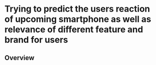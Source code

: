 # Trying to predict the users reaction of upcoming smartphone as well as relevance of different feature and brand for users
## Overview

